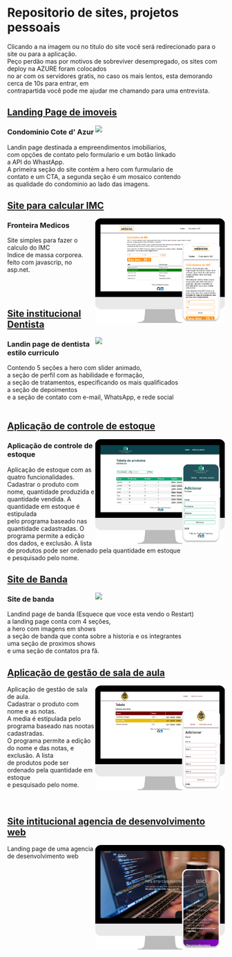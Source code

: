 # Repositorio de sites, projetos pessoais
  Clicando a na imagem ou no titulo do site você será redirecionado para o site ou para a aplicação.  
  Peço perdão mas por motivos de sobreviver desempregado, os sites com deploy na AZURE foram colocados  
  no ar com os servidores gratis, no caso os mais lentos, esta demorando cerca de 10s para entrar, em  
  contrapartida você pode me ajudar me chamando para uma entrevista.

## <a href="https://raphael-rfa.github.io/landingpageimoveis/">Landing Page de imoveis</a>
<a href="https://raphael-rfa.github.io/landingpageimoveis/"><img src="https://raphael-rfa.github.io/landingpageagencia/imagens/site2.webp" width="300" height="auto" align="right"/></a>
### Condominio Cote d' Azur
  Landin page destinada a empreendimentos imobiliarios,  
  com opções de contato pelo formulario e um botão linkado  
  a API do WhastApp.  
  A primeira seção do site contém a hero com furmulario de  
  contato e um CTA, a segunda seção é um mosaico contendo  
  as qualidade do condominio ao lado das imagens.
## <a href="https://calculodoimc.azurewebsites.net/">Site para calcular IMC</a> 
<a href="https://calculodoimc.azurewebsites.net/"><img src="https://raw.githubusercontent.com/raphael-rfa/sites/main/imagens/site4.png" width="300" height="auto" align="right"/></a>

### Fronteira Medicos
  Site simples para fazer o calculo do IMC  
  Indice de massa corporea.  
  feito com javascrip, no asp.net.
  </br>
  </br>
  </br>
  </br>

## <a href="https://raphael-rfa.github.io/Landingpagedentista/">Site institucional Dentista</a>
<a href="https://raphael-rfa.github.io/Landingpagedentista/"><img src="https://raphael-rfa.github.io/landingpageagencia/imagens/site1.webp" width="300" height="auto" align="right" /></a>
### Landin page de dentista estilo curriculo
  Contendo 5 seções a hero com slider animado,  
  a seção de perfil com as habilidade e formação,  
  a seção de tratamentos, especificando os mais qualificados  
  a seção de depoimentos  
  e a seção de contato com e-mail, WhatsApp, e rede social
  </br>
  </br>

## <a href="https://controledeestoque.azurewebsites.net/">Aplicação de controle de estoque</a>
<a href="https://controledeestoque.azurewebsites.net/"><img src="https://raw.githubusercontent.com/raphael-rfa/sites/main/imagens/site6.webp" width="300" height="auto" align="right"/></a>
### Aplicação de controle de estoque

  Aplicação de estoque com as quatro funcionalidades.  
  Cadastrar o produto com nome, quantidade produzida e  
  quantidade vendida. A quantidade em estoque é estipulada  
  pelo programa baseado nas quantidade cadastradas. O  
  programa permite a edição dos dados, e exclusão. A lista  
  de produtos pode ser ordenado pela quantidade em estoque  
  e pesquisado pelo nome.

## <a href="https://raphael-rfa.github.io/SiteDoRestart/">Site de Banda</a>
<a href="https://raphael-rfa.github.io/SiteDoRestart/"><img src="https://raphael-rfa.github.io/landingpageagencia/imagens/site3.webp" width="300" height="auto" align="right"/></a>
### Site de banda
  Landind page de banda (Esquece que voce esta vendo o Restart)  
  a landing page conta com 4 seções,  
  a hero com imagens em shows  
  a seção de banda que conta sobre a historia e os integrantes  
  uma seção de proximos shows  
  e uma seção de contatos pra fã.
  </br>
  
## <a href="https://gestaodesaladeaula.azurewebsites.net/">Aplicação de gestão de sala de aula</a>
<a href="https://gestaodesaladeaula.azurewebsites.net/"><img src="https://raw.githubusercontent.com/raphael-rfa/sites/main/imagens/site5.webp" width="300" height="auto" align="right"/></a>
  Aplicação de gestão de sala de aula.  
  Cadastrar o produto com nome e as notas.  
  A media é estipulada pelo programa baseado nas nootas cadastradas.  
  O programa permite a edição do nome e das notas, e exclusão. A lista  
  de produtos pode ser ordenado pela quantidade em estoque  
  e pesquisado pelo nome.
  </br>
  </br>
  </br>

## <a href="https://raphael-rfa.github.io/landingpageagencia/">Site intitucional agencia de desenvolvimento web</a>
<a href="https://raphael-rfa.github.io/landingpageagencia/"><img src="https://raw.githubusercontent.com/raphael-rfa/sites/main/imagens/site2.webp" width="300" height="auto" align="right"/></a>
  Landing page de uma agencia de desenvolvimento web  
  </br>
  </br>
  </br>
  </br>
  </br>
  </br>
  </br>
